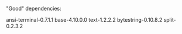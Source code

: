 "Good" dependencies:

ansi-terminal-0.7.1.1
base-4.10.0.0
text-1.2.2.2
bytestring-0.10.8.2
split-0.2.3.2
